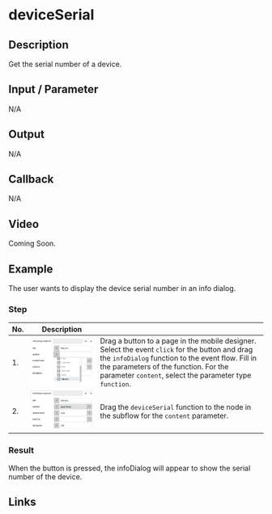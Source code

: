 # deviceSerial

## Description

Get the serial number of a device.

## Input / Parameter

N/A

## Output

N/A

## Callback

N/A

## Video

Coming Soon.

## Example

The user wants to display the device serial number in an info dialog.

### Step

| No. | Description |  |
| ------ | ------ | ------ |
| 1. | ![](./deviceSerial-step-1.png) | Drag a button to a page in the mobile designer. Select the event `click` for the button and drag the `infoDialog` function to the event flow. Fill in the parameters of the function. For the parameter `content`, select the parameter type `function`. |
| 2. | ![](./deviceSerial-step-2.png) | Drag the `deviceSerial` function to the node in the subflow for the `content` parameter. |
    
### Result

When the button is pressed, the infoDialog will appear to show the  serial number of the device.

## Links